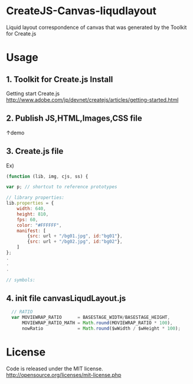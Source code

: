 # CreateJS-Canvas-liqudlayout
Liquid layout correspondence of canvas that was generated by the Toolkit for Create.js

# Usage  
## 1. Toolkit for Create.js Install
Getting start Create.js 
http://www.adobe.com/jp/devnet/createjs/articles/getting-started.html  

## 2. Publish JS,HTML,Images,CSS file
↑demo 

## 3. Create.js file 
Ex) <script src="create.js"></script>  
``` Javascript
(function (lib, img, cjs, ss) {

var p; // shortcut to reference prototypes

// library properties:
lib.properties = {
	width: 640,
	height: 810,
	fps: 60,
	color: "#FFFFFF",
	manifest: [
		{src: url + "/bg01.jpg", id:"bg01"},
		{src: url + "/bg02.jpg", id:"bg02"},
	]
};
.
.
.

// symbols:
```

## 4. init file canvasLiqudLayout.js

``` Javascript
  // RATIO 
  var MOVIEWRAP_RATIO      = BASESTAGE_WIDTH/BASESTAGE_HEIGHT, 
      MOVIEWRAP_RATIO_MATH = Math.round(MOVIEWRAP_RATIO * 100),
      nowRatio             = Math.round($wWidth / $wHeight * 100);
```

# License  
Code is released under the MIT license.  
http://opensource.org/licenses/mit-license.php
